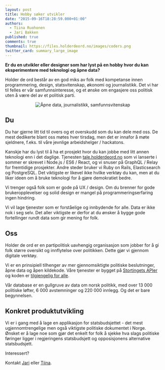 ```yaml
---
layout: post
title: Hobby søker utvikler
date: "2015-09-16T18:28:59.000+01:00"
authors: 
  - Tiina Ruohonen
  - Jari Bakken
published: true
comments: true
thumbnail: https://files.holderdeord.no/images/coders.png
twitter_card: summary_large_image
---
```



**Er du en utvikler eller designer som har lyst på en hobby hvor du kan eksperimentere med teknologi og åpne data?**

Holder de ord består av en god miks av folk med kompetanse innen programmering, design, statsvitenskap, økonomi og journalistikk. Det vi har til felles er vår samfunnsinteresse, og et ønske om engasjere oss politisk uten å være del av et politisk parti.

<div style="text-align: center;">
    <img style="display: inline-block" class="img-responsive" src="//files.holderdeord.no/images/venn.png" alt="Åpne data, journalistikk, samfunnsvitenskap"/>
</div>

## Du

Du har gjerne litt tid til overs og et overskudd som du kan dele med oss. De mest dedikerte blant oss møtes hver tirsdag, men det er innafor å møte sjeldnere, f.eks. til våre jevnlige arbeidshelger / hackatons.

Kanskje har du lyst til å ha et prosjekt hvor du kan jobbe med litt annen teknologi enn i det daglige. Tjenesten [tale.holderdeord.no](https://tale.holderdeord.no) som vi lanserte i sommer er skrevet i Node.js / ES6 / React, og vi snuser på GraphQL / Relay for fremtidige prosjekter. Andre steder bruker vi Ruby on Rails, Elasticsearch og PostgreSQL. Det viktigste er likevel ikke hvilke verktøy du kan, men at du liker ideen om å bruke teknologi for å gjøre demokratiet bedre.

Vi trenger også folk som er gode på UX / design. Om du brenner for gode brukeropplevelser og solid design er mangel på programmeringserfaring ingen hindring. 

Vi vil lage tjenester som er forståelige og innbydende for alle. Data er ikke nok i seg selv. Det aller viktigste er derfor at du ønsker å bygge gode fortellinger rundt data som gir mening for folk. 

## Oss

Holder de ord er en partipolitisk uavhengig organisasjon som jobber for å gi folk større oversikt og innflytelse over politikken. Dette gjør vi gjennom digitale verktøy.

Vi er en prinsipiell tilhenger av mer gjennomsiktigte politiske beslutninger, åpne data og åpen kildekode. Våre tjenester er bygget på [Stortingets APIer](http://data.stortinget.no/) og koden er [tilgjengelig for alle](https://github.com/holderdeord/).

Vår database er en gullgruve av data om norsk politikk, med over 13 000 politiske løfter, 6 000 avstemninger og 220 000 innlegg. Og det er bare begynnelsen.

## Konkret produktutvikling

Vi er i gang med å lage en applikasjon for statsbudsjettet - det mest ugjennomtrengelige men også viktigste politiske dokumentet i Norge. Ønsket er å lage noe som gjør det enkelt for folk å sjekke hva slags politiske føringer ligger i regjeringens statsbudsjett og opposisjonens alternative statsbudsjett.

Interessert?

Kontakt [Jari](mailto:jari@holderdeord.no) eller [Tiina](mailto:tiina@holderdeord.no).
